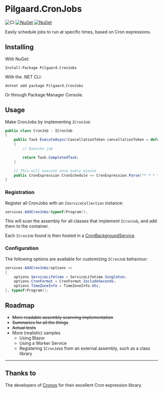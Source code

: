 # Pilgaard.CronJobs

![CI](https://github.com/NillerMedDild/Pilgaard.CronJobs/workflows/Release/badge.svg)
[![NuGet](https://img.shields.io/nuget/dt/pilgaard.cronjobs.svg)](https://www.nuget.org/packages/mediatr)
[![NuGet](https://img.shields.io/nuget/vpre/pilgaard.cronjobs.svg)](https://www.nuget.org/packages/mediatr)



Easily schedule jobs to run at specific times, based on Cron expressions.





## Installing

With NuGet:

    Install-Package Pilgaard.CronJobs

With the .NET CLI:

    dotnet add package Pilgaard.CronJobs

Or through Package Manager Console.





## Usage

Make CronJobs by implementing `ICronJob`:

```csharp
public class CronJob : ICronJob
{
    public Task ExecuteAsync(CancellationToken cancellationToken = default)
    {
        // Execute job

        return Task.CompletedTask;
    }

    // This will execute once every minute
    public CronExpression CronSchedule => CronExpression.Parse("* * * * *");
}
```





### Registration

Register all CronJobs with an `IServiceCollection` instance:

```csharp
services.AddCronJobs(typeof(Program));
```



This will scan the assembly for all classes that implement `ICronJob`, and add them to the container.

Each `ICronJob` found is then hosted in a [CronBackgroundService](https://github.com/NielsPilgaard/Pilgaard.CronJobs/blob/master/src/Pilgaard.CronJobs/CronBackgroundService.cs).





### Configuration

The following options are available for customizing `ICronJob` behaviour:

```csharp
services.AddCronJobs(options =>
{
    options.ServiceLifetime = ServiceLifetime.Singleton;
    options.CronFormat = CronFormat.IncludeSeconds;
    options.TimeZoneInfo = TimeZoneInfo.Utc;
}, typeof(Program));
```



## Roadmap

- ~~More readable assembly scanning implementation~~
- ~~Summaries for all the things~~
- ~~Actual tests~~
- More (realistic) samples
  - Using Blazor
  - Using a Worker Service
  - Registering `ICronJob`s from an external assembly, such as a class library



---



## Thanks to

The developers of [Cronos](https://github.com/HangfireIO/Cronos) for their excellent Cron expression library.
